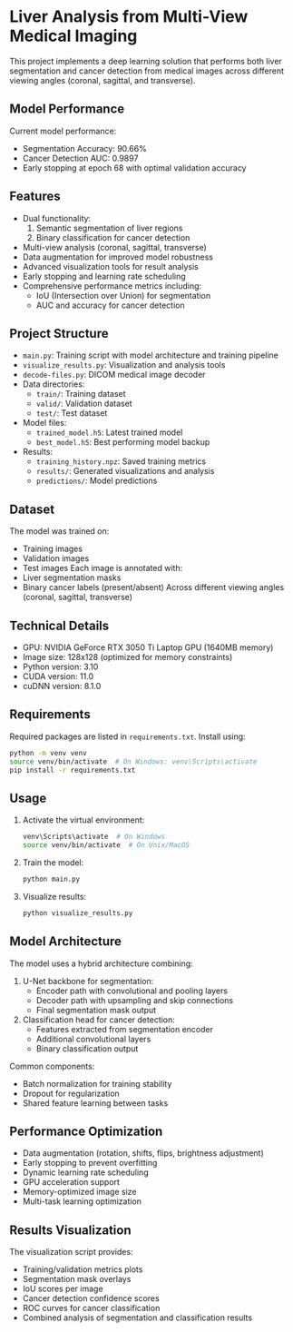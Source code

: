 # Liver Analysis from Multi-View Medical Imaging

This project implements a deep learning solution that performs both liver segmentation and cancer detection from medical images across different viewing angles (coronal, sagittal, and transverse).

## Model Performance

Current model performance:
- Segmentation Accuracy: 90.66%
- Cancer Detection AUC: 0.9897
- Early stopping at epoch 68 with optimal validation accuracy

## Features

- Dual functionality:
  1. Semantic segmentation of liver regions
  2. Binary classification for cancer detection
- Multi-view analysis (coronal, sagittal, transverse)
- Data augmentation for improved model robustness
- Advanced visualization tools for result analysis
- Early stopping and learning rate scheduling
- Comprehensive performance metrics including:
  - IoU (Intersection over Union) for segmentation
  - AUC and accuracy for cancer detection

## Project Structure

- `main.py`: Training script with model architecture and training pipeline
- `visualize_results.py`: Visualization and analysis tools
- `decode-files.py`: DICOM medical image decoder
- Data directories:
  - `train/`: Training dataset
  - `valid/`: Validation dataset
  - `test/`: Test dataset
- Model files:
  - `trained_model.h5`: Latest trained model
  - `best_model.h5`: Best performing model backup
- Results:
  - `training_history.npz`: Saved training metrics
  - `results/`: Generated visualizations and analysis
  - `predictions/`: Model predictions

## Dataset

The model was trained on:
- Training images
- Validation images
- Test images
Each image is annotated with:
- Liver segmentation masks
- Binary cancer labels (present/absent)
Across different viewing angles (coronal, sagittal, transverse)

## Technical Details

- GPU: NVIDIA GeForce RTX 3050 Ti Laptop GPU (1640MB memory)
- Image size: 128x128 (optimized for memory constraints)
- Python version: 3.10
- CUDA version: 11.0
- cuDNN version: 8.1.0

## Requirements

Required packages are listed in `requirements.txt`. Install using:

```bash
python -m venv venv
source venv/bin/activate  # On Windows: venv\Scripts\activate
pip install -r requirements.txt
```

## Usage

1. Activate the virtual environment:
   ```bash
   venv\Scripts\activate  # On Windows
   source venv/bin/activate  # On Unix/MacOS
   ```

2. Train the model:
   ```bash
   python main.py
   ```

3. Visualize results:
   ```bash
   python visualize_results.py
   ```

## Model Architecture

The model uses a hybrid architecture combining:
1. U-Net backbone for segmentation:
   - Encoder path with convolutional and pooling layers
   - Decoder path with upsampling and skip connections
   - Final segmentation mask output
2. Classification head for cancer detection:
   - Features extracted from segmentation encoder
   - Additional convolutional layers
   - Binary classification output

Common components:
- Batch normalization for training stability
- Dropout for regularization
- Shared feature learning between tasks

## Performance Optimization

- Data augmentation (rotation, shifts, flips, brightness adjustment)
- Early stopping to prevent overfitting
- Dynamic learning rate scheduling
- GPU acceleration support
- Memory-optimized image size
- Multi-task learning optimization

## Results Visualization

The visualization script provides:
- Training/validation metrics plots
- Segmentation mask overlays
- IoU scores per image
- Cancer detection confidence scores
- ROC curves for cancer classification
- Combined analysis of segmentation and classification results 
